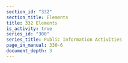 ```yaml
---
section_id: "332"
section_title: Elements
title: 332 Elements
is_activity: true
series_id: "300"
series_title: Public Information Activities
page_in_manual: 330-6
document_depth: 3
---
```

